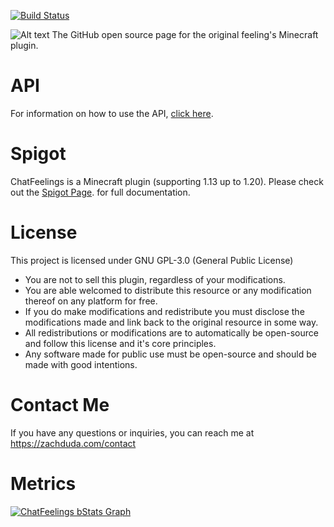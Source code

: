[![Build Status](https://app.travis-ci.com/zachduda/ChatFeelings.svg?branch=master)](https://app.travis-ci.com/zachduda/ChatFeelings)

![Alt text](Images/chatfeelingsbanner.png?raw=true "ChatFeelings Banner")
The GitHub open source page for the original feeling's Minecraft plugin.

# API
For information on how to use the API, [click here](https://www.spigotmc.org/wiki/chatfeelings-api/).

# Spigot
ChatFeelings is a Minecraft plugin (supporting 1.13 up to 1.20).
Please check out the [Spigot Page](https://www.spigotmc.org/resources/chatfeelings.12987/). for full documentation.

# License
This project is licensed under GNU GPL-3.0 (General Public License)
- You are not to sell this plugin, regardless of your modifications.
- You are able welcomed to distribute this resource or any modification thereof on any platform for free.
- If you do make modifications and redistribute you must disclose the modifications made and link back to the original resource in some way.
- All redistributions or modifications are to automatically be open-source and follow this license and it's core principles.
- Any software made for public use must be open-source and should be made with good intentions.

# Contact Me
If you have any questions or inquiries, you can reach me at https://zachduda.com/contact


# Metrics
[![ChatFeelings bStats Graph](https://bstats.org/signatures/bukkit/ChatFeelings.svg)](https://bstats.org/plugin/bukkit/ChatFeelings/1376)
